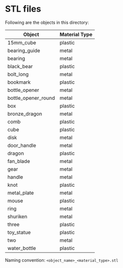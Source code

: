 # STL files
Following are the objects in this directory:

| Object              | Material Type |
|---------------------|---------------|
| 15mm_cube           | plastic       |
| bearing_guide       | metal         |
| bearing             | metal         |
| black_bear          | plastic       |
| bolt_long           | metal         |
| bookmark            | plastic       |
| bottle_opener       | metal         |
| bottle_opener_round | metal         |
| box                 | plastic       |
| bronze_dragon       | metal         |
| comb                | plastic       |
| cube                | plastic       |
| disk                | metal         |
| door_handle         | metal         |
| dragon              | plastic       |
| fan_blade           | metal         |
| gear                | metal         |
| handle              | metal         |
| knot                | plastic       |
| metal_plate         | metal         |
| mouse               | plastic       |
| ring                | metal         |
| shuriken            | metal         |
| three               | plastic       |
| toy_statue          | plastic       |
| two                 | metal         |
| water_bottle        | plastic       |

Naming convention: `<object_name>_<material_type>.stl`
